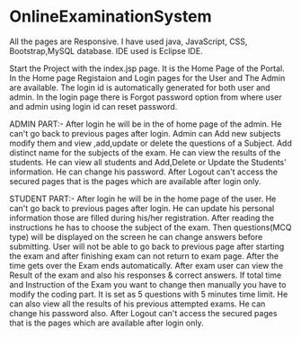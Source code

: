 # OnlineExaminationSystem

All the pages are Responsive. I have used java, JavaScript, CSS, Bootstrap,MySQL database. IDE used is Eclipse IDE.

Start the Project with the index.jsp page. It is the Home Page of the Portal.
In the Home page Registaion and Login pages for the User and The Admin are available.
The login id is automatically generated for both user and admin.
In the login page there is Forgot password option from where user and admin using login id can reset password.


ADMIN PART:-
After login he will be in the of home page of the admin. He can't go back to previous pages after login.
Admin can Add new subjects modify them and view ,add,update or delete the questions of a Subject.
Add distinct name for the subjects of the exam.
He can view the results of the students.
He can view all students and Add,Delete or Update the Students' information.
He can change his password.
After Logout can't access the secured pages that is the pages which are available after login only.
 
STUDENT PART:-
After login he will be in the home page of the user. He can't go back to previous pages after login.
He can update his personal information those are filled during his/her registration.
After reading the instructions he has to choose the subject of the exam.
Then questions(MCQ type) will be displayed on the screen he can change answers before submitting.
User will not be able to go back to previous page after starting the exam and after finishing exam can not return to exam page.
After the time gets over the Exam ends automatically.
After exam user can view the Result of the exam and also his responses & correct answers.
If total time and Instruction of the Exam you want to change then manually you have to modify the coding part. 
It is set as 5 questions with 5 minutes time limit.
He can also view all the results of his previous attempted exams.
He can change his password also.
After Logout can't access the secured pages that is the pages which are available after login only.
